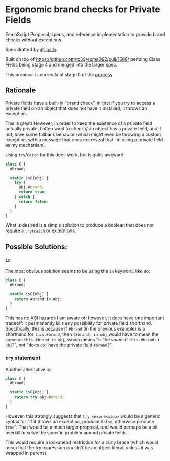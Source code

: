 # Ergonomic brand checks for Private Fields

EcmaScript Proposal, specs, and reference implementation to provide brand checks without exceptions.

Spec drafted by [@ljharb](https://github.com/ljharb).

Built on top of https://github.com/tc39/ecma262/pull/1668/ pending Class Fields being stage 4 and merged into the larger spec.

This proposal is currently at stage 0 of the [process](https://tc39.github.io/process-document/).

## Rationale
Private fields have a built-in ”brand check”, in that if you try to access a private field on an object that does not have it installed, it throws an exception.

This is great! However, in order to keep the existence of a private field actually private, I often want to check _if_ an object has a private field, and if not, have some fallback behavior (which might even be throwing a custom exception, with a message that does not reveal that I’m using a private field as my mechanism).

Using `try`/`catch` for this does work, but is quite awkward:
```js
class C {
  #brand;

  static isC(obj) {
    try {
      obj.#brand;
      return true;
    } catch {
      return false;
    }
  }
}
```

What is desired is a simple solution to produce a boolean that does not require a `try`/`catch` or exceptions.

## Possible Solutions:

### `in`
The most obvious solution seems to be using the `in` keyword, like so:
```js
class C {
  #brand;

  static isC(obj) {
    return #brand in obj;
  }
}
```

This has no ASI hazards I am aware of; however, it does have one important tradeoff: it permanently kills any possibility for private field shorthand. Specifically, this is because if `#brand` (in the previous example) is a shorthand for `this.#brand`, then `(#brand) in obj` would have to mean the same as `this.#brand in obj`, which means "is the _value_ of `this.#brand` in `obj`?", not "does `obj` have the private field `#brand`?".

### `try` statement

Another alternative is:
```js
class C {
  #brand;

  static isC(obj) {
    return try obj.#brand;
  }
}
```

However, this strongly suggests that `try <expression>` would be a generic syntax for "if it throws an exception, produce `false`, otherwise produce `true`". That would be a much larger proposal, and would perhaps be a bit overkill to solve the specific problem around private fields.

This would require a lookahead restriction for a curly brace (which would mean that the try expression couldn't be an object literal, unless it was wrapped in parens).
